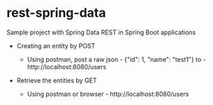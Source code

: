 # rest-spring-data
Sample project with Spring Data REST in Spring Boot applications

* Creating an entity by POST
    * Using postman, post a raw json - {"id": 1, "name": "test1"}
to - http://localhost:8080/users

* Retrieve the entities by GET
    * Using postman or browser - http://localhost:8080/users


